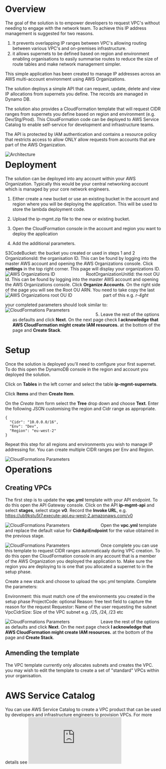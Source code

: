 # Overview

The goal of the solution is to empower developers to request VPC's without needing to engage with the network team. To achieve this IP address management is suggested for two reasons.

1. It prevents overlapping IP ranges between VPC's allowing routing between various VPC's and on-premises infrastructure.
2. it allows supernets to be defined based on region and environment enabling organisations to easily summarise routes to reduce the size of route tables and make network management simpler.

This simple application has been created to manage IP addresses across an AWS multi-account environment using AWS Organizations.

The solution deploys a simple API that can request, update, delete and view IP allocations from supernets you define. The records are managed in Dynamo DB.

The solution also provides a CloudFormation template that will request CIDR ranges from supernets you define based on region and environment (e.g. Dev/Stg/Prod). This CloudFormation code can be deployed to AWS Service Catalog to enable self-service for development and infrastructure teams.

The API is protected by IAM authentication and contains a resource policy that restricts access to allow ONLY allow requests from accounts that are part of the AWS Organization.

  <img src="images/aws-vpc-ipam.png"
     alt="Architecture"
     style="float: left; margin-right: 200px;" />

# Deployment

The solution can be deployed into any account within your AWS Organization. Typically this would be your central networking account which is managed by your core network engineers.

1. Either create a new bucket or use an existing bucket in the account and region where you will be deploying the application. This will be used to store the lambda deployment code.

2. Upload the ip-mgmt.zip file to the new or existing bucket.

3. Open the CloudFormation console in the account and region you want to deploy the application

4. Add the additional parameters.

  S3CodeBucket: the bucket you created or used in steps 1 and 2
  OrganizationsId: the organisation ID. This can be found by logging into the master AWS account and opening the AWS Organizations console. Click **settings** in the top right corner. This page will display your organizations ID.
  <img src="images/org-id.png"
     alt="AWS Organizations ID"
     style="float: left; margin-right: 100px;" />
  RootOrganizationUnitId: the root OU Id. This can be found by logging into the master AWS account and opening the AWS Organizations console. Click **Organize Accounts**. On the right side of the page you will see the Root OU ARN. You need to take copy the last part of this e.g. *r-4ght*
  <img src="images/org-root-id.png"
     alt="AWS Organizations root OU ID"
     style="float: left; margin-right: 100px;" />

  your completed parameters should look similar to:
  <img src="images/cf-params.png"
     alt="CloudFormations Parameters"
     style="float: left; margin-right: 100px;" />

5. Leave the rest of the options as defaults and click **Next**. On the next page check **I acknowledge that AWS CloudFormation might create IAM resources.** at the bottom of the page and **Create Stack**.

# Setup

Once the solution is deployed you'll need to configure your first supernet. To do this open the DynamoDB console in the region and account you deployed the solution.

Click on **Tables** in the left corner and select the table **ip-mgmt-supernets**.

Click **Items** and then **Create Item**.

On the *Create Item* form select the **Tree** drop down and choose **Text**. Enter the following JSON customising the region and Cidr range as appropriate.

```
{
  "Cidr": "10.0.0.0/16",
  "Env": "Dev",
  "Region": "eu-west-2"
}
```

Repeat this step for all regions and environments you wish to manage IP addressing for. You can create multiple CIDR ranges per Env and Region. 

<img src="images/ddb-supernet.png"
   alt="CloudFormations Parameters"
   style="float: left; margin-right: 100px;" />

# Operations

## Creating VPCs

The first step is to update the **vpc.yml** template with your API endpoint. To do this open the API Gateway console. Click on the API **ip-mgmt-api** and select **stages**, select stage **v0**. Record the **Invoke URL**, e.g. https://ub9kstu5t7.execute-api.eu-west-2.amazonaws.com/v0

<img src="images/api-endpoint.png"
   alt="CloudFormations Parameters"
   style="float: left; margin-right: 100px;" />

Open the **vpc.yml** template and replace the default value for **CidrApiEndpoint** for the value obtained in the previous stage.

<img src="images/vpc-template.png"
   alt="CloudFormations Parameters"
   style="float: left; margin-right: 100px;" />

Once complete you can use this template to request CIDR ranges automaticaaly during VPC creation. To do this open the CloudFormation console in any account that is a member of the AWS Organization you deployed the application to. Make sure the region you are deploying to is one that you allocated a supernet to in the setup phase.

Create a new stack and choose to upload the vpc.yml template. Complete the parameters:

Environment: this must match one of the environments you created in the setup phase
ProjectCode: optional
Reason: free text field to capture the reason for the request
Requestor: Name of the user requesting the subnet
VpcCidrSize: Size of the VPC subnet e.g. /25, /24, /23 etc

<img src="images/vpc-creation.png"
   alt="CloudFormations Parameters"
   style="float: left; margin-right: 100px;" />

Leave the rest of the options as defaults and click **Next**. On the next page check **I acknowledge that AWS CloudFormation might create IAM resources.** at the bottom of the page and **Create Stack**.

## Amending the template

The VPC template currently only allocates subnets and creates the VPC. you may wish to edit the template to create a set of "standard" VPCs within your organisation.

# AWS Service Catalog

You can use AWS Service Catalog to create a VPC product that can be used by developers and infrastructure engineers to provision VPCs. For more details see ![AWS Service Catalog Getting Started](https://docs.aws.amazon.com/servicecatalog/latest/adminguide/getstarted.html)

